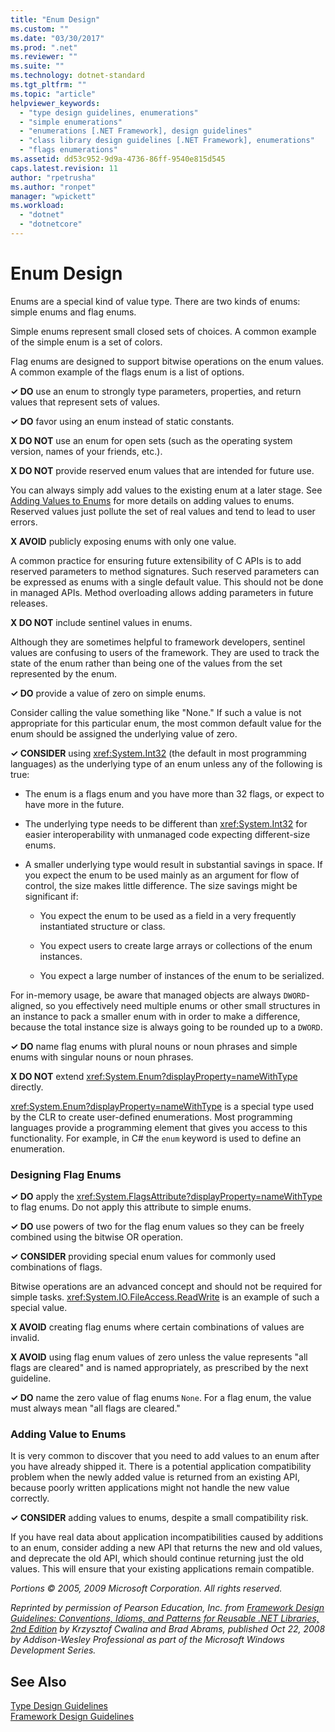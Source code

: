 ```yaml
---
title: "Enum Design"
ms.custom: ""
ms.date: "03/30/2017"
ms.prod: ".net"
ms.reviewer: ""
ms.suite: ""
ms.technology: dotnet-standard
ms.tgt_pltfrm: ""
ms.topic: "article"
helpviewer_keywords: 
  - "type design guidelines, enumerations"
  - "simple enumerations"
  - "enumerations [.NET Framework], design guidelines"
  - "class library design guidelines [.NET Framework], enumerations"
  - "flags enumerations"
ms.assetid: dd53c952-9d9a-4736-86ff-9540e815d545
caps.latest.revision: 11
author: "rpetrusha"
ms.author: "ronpet"
manager: "wpickett"
ms.workload: 
  - "dotnet"
  - "dotnetcore"
---
```

# Enum Design
Enums are a special kind of value type. There are two kinds of enums: simple enums and flag enums.  
  
 Simple enums represent small closed sets of choices. A common example of the simple enum is a set of colors.  
  
 Flag enums are designed to support bitwise operations on the enum values. A common example of the flags enum is a list of options.  
  
 **✓ DO** use an enum to strongly type parameters, properties, and return values that represent sets of values.  
  
 **✓ DO** favor using an enum instead of static constants.  
  
 **X DO NOT** use an enum for open sets (such as the operating system version, names of your friends, etc.).  
  
 **X DO NOT** provide reserved enum values that are intended for future use.  
  
 You can always simply add values to the existing enum at a later stage. See [Adding Values to Enums](#add_value) for more details on adding values to enums. Reserved values just pollute the set of real values and tend to lead to user errors.  
  
 **X AVOID** publicly exposing enums with only one value.  
  
 A common practice for ensuring future extensibility of C APIs is to add reserved parameters to method signatures. Such reserved parameters can be expressed as enums with a single default value. This should not be done in managed APIs. Method overloading allows adding parameters in future releases.  
  
 **X DO NOT** include sentinel values in enums.  
  
 Although they are sometimes helpful to framework developers, sentinel values are confusing to users of the framework. They are used to track the state of the enum rather than being one of the values from the set represented by the enum.  
  
 **✓ DO** provide a value of zero on simple enums.  
  
 Consider calling the value something like "None." If such a value is not appropriate for this particular enum, the most common default value for the enum should be assigned the underlying value of zero.  
  
 **✓ CONSIDER** using <xref:System.Int32> (the default in most programming languages) as the underlying type of an enum unless any of the following is true:  
  
-   The enum is a flags enum and you have more than 32 flags, or expect to have more in the future.  
  
-   The underlying type needs to be different than <xref:System.Int32> for easier interoperability with unmanaged code expecting different-size enums.  
  
-   A smaller underlying type would result in substantial savings in space. If you expect the enum to be used mainly as an argument for flow of control, the size makes little difference. The size savings might be significant if:  
  
    -   You expect the enum to be used as a field in a very frequently instantiated structure or class.  
  
    -   You expect users to create large arrays or collections of the enum instances.  
  
    -   You expect a large number of instances of the enum to be serialized.  
  
 For in-memory usage, be aware that managed objects are always `DWORD`-aligned, so you effectively need multiple enums or other small structures in an instance to pack a smaller enum with in order to make a difference, because the total instance size is always going to be rounded up to a `DWORD`.  
  
 **✓ DO** name flag enums with plural nouns or noun phrases and simple enums with singular nouns or noun phrases.  
  
 **X DO NOT** extend <xref:System.Enum?displayProperty=nameWithType> directly.  
  
 <xref:System.Enum?displayProperty=nameWithType> is a special type used by the CLR to create user-defined enumerations. Most programming languages provide a programming element that gives you access to this functionality. For example, in C# the `enum` keyword is used to define an enumeration.  
  
<a name="design"></a>   
### Designing Flag Enums  
 **✓ DO** apply the <xref:System.FlagsAttribute?displayProperty=nameWithType> to flag enums. Do not apply this attribute to simple enums.  
  
 **✓ DO** use powers of two for the flag enum values so they can be freely combined using the bitwise OR operation.  
  
 **✓ CONSIDER** providing special enum values for commonly used combinations of flags.  
  
 Bitwise operations are an advanced concept and should not be required for simple tasks. <xref:System.IO.FileAccess.ReadWrite> is an example of such a special value.  
  
 **X AVOID** creating flag enums where certain combinations of values are invalid.  
  
 **X AVOID** using flag enum values of zero unless the value represents "all flags are cleared" and is named appropriately, as prescribed by the next guideline.  
  
 **✓ DO** name the zero value of flag enums `None`. For a flag enum, the value must always mean "all flags are cleared."  
  
<a name="add_value"></a>   
### Adding Value to Enums  
 It is very common to discover that you need to add values to an enum after you have already shipped it. There is a potential application compatibility problem when the newly added value is returned from an existing API, because poorly written applications might not handle the new value correctly.  
  
 **✓ CONSIDER** adding values to enums, despite a small compatibility risk.  
  
 If you have real data about application incompatibilities caused by additions to an enum, consider adding a new API that returns the new and old values, and deprecate the old API, which should continue returning just the old values. This will ensure that your existing applications remain compatible.  
  
 *Portions © 2005, 2009 Microsoft Corporation. All rights reserved.*  
  
 *Reprinted by permission of Pearson Education, Inc. from [Framework Design Guidelines: Conventions, Idioms, and Patterns for Reusable .NET Libraries, 2nd Edition](http://www.informit.com/store/framework-design-guidelines-conventions-idioms-and-9780321545619) by Krzysztof Cwalina and Brad Abrams, published Oct 22, 2008 by Addison-Wesley Professional as part of the Microsoft Windows Development Series.*  
  
## See Also  
 [Type Design Guidelines](type.md)  
 [Framework Design Guidelines](index.md)
